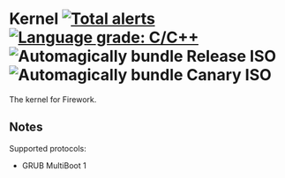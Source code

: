 # Kernel [![Total alerts](https://img.shields.io/lgtm/alerts/g/Firework-OS/Kernel.svg?logo=lgtm&logoWidth=18&style=for-the-badge)](https://lgtm.com/projects/g/Firework-OS/Kernel/alerts/) [![Language grade: C/C++](https://img.shields.io/lgtm/grade/cpp/github/Firework-OS/Kernel.svg?logo=lgtm&logoWidth=18&style=for-the-badge)](https://lgtm.com/projects/g/Firework-OS/Kernel/context:cpp) ![Automagically bundle Release ISO](https://img.shields.io/github/workflow/status/Firework-OS/Kernel/Automagically%20bundle%20Release%20ISO?logo=github&label=Automagically%20bundle%20Release%20ISO&logoWidth=18&style=for-the-badge) ![Automagically bundle Canary ISO](https://img.shields.io/github/workflow/status/Firework-OS/Kernel/Automagically%20bundle%20Canary%20ISO?logo=github&label=Automagically%20bundle%20Canary%20ISO&logoWidth=18&style=for-the-badge)
The kernel for Firework.

## Notes
Supported protocols:
- GRUB MultiBoot 1
